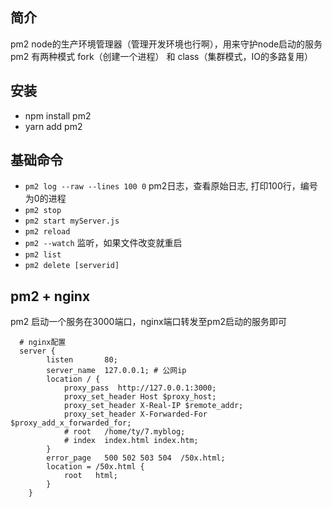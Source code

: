 ## 简介
  pm2 node的生产环境管理器（管理开发环境也行啊），用来守护node启动的服务
  pm2 有两种模式 fork（创建一个进程） 和 class（集群模式，IO的多路复用）

## 安装
  * npm install pm2
  * yarn add pm2

## 基础命令
  * `pm2 log --raw --lines 100 0` pm2日志，查看原始日志, 打印100行，编号为0的进程
  * `pm2 stop`
  * `pm2 start myServer.js`
  * `pm2 reload`
  * `pm2 --watch`  监听，如果文件改变就重启
  * `pm2 list`
  * `pm2 delete [serverid]`

## pm2 + nginx
  pm2 启动一个服务在3000端口，nginx端口转发至pm2启动的服务即可

```vim
  # nginx配置
  server {
        listen       80;
        server_name  127.0.0.1; # 公网ip
        location / {
            proxy_pass  http://127.0.0.1:3000;
            proxy_set_header Host $proxy_host;
            proxy_set_header X-Real-IP $remote_addr;
            proxy_set_header X-Forwarded-For $proxy_add_x_forwarded_for;
            # root   /home/ty/7.myblog;
            # index  index.html index.htm;
        }
        error_page   500 502 503 504  /50x.html;
        location = /50x.html {
            root   html;
        }
    }
```

